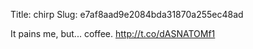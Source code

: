 Title: chirp
Slug: e7af8aad9e2084bda31870a255ec48ad

It pains me, but... coffee. <a href="http://t.co/dASNATOMf1">http://t.co/dASNATOMf1</a>
